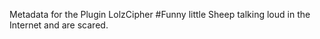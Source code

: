 Metadata for the Plugin LolzCipher
#Funny little Sheep talking loud in the Internet and are scared.
